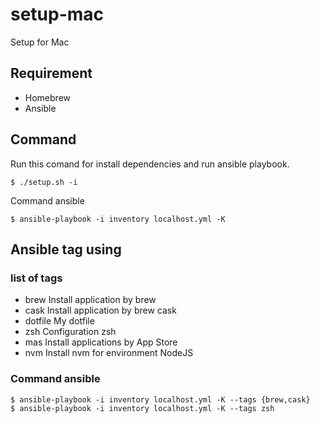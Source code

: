 # setup-mac
Setup for Mac

## Requirement
* Homebrew
* Ansible

## Command

Run this comand for install dependencies and run ansible playbook.
```
$ ./setup.sh -i
```

Command ansible
```
$ ansible-playbook -i inventory localhost.yml -K
```

## Ansible tag using
### list of tags
* brew      Install application by brew
* cask      Install application by brew cask
* dotfile   My dotfile
* zsh       Configuration zsh
* mas       Install applications by App Store 
* nvm       Install nvm for environment NodeJS

### Command ansible
```
$ ansible-playbook -i inventory localhost.yml -K --tags {brew,cask}
$ ansible-playbook -i inventory localhost.yml -K --tags zsh
```
